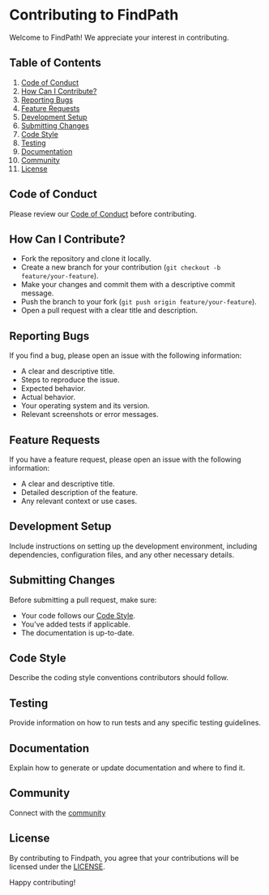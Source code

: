 # Contributing to FindPath

Welcome to FindPath! We appreciate your interest in contributing.

## Table of Contents

1. [Code of Conduct](#code-of-conduct)
2. [How Can I Contribute?](#how-can-i-contribute)
3. [Reporting Bugs](#reporting-bugs)
4. [Feature Requests](#feature-requests)
5. [Development Setup](#development-setup)
6. [Submitting Changes](#submitting-changes)
7. [Code Style](#code-style)
8. [Testing](#testing)
9. [Documentation](#documentation)
10. [Community](#community)
11. [License](#license)

## Code of Conduct

Please review our [Code of Conduct](CODE_OF_CONDUCT.md) before contributing.

## How Can I Contribute?

- Fork the repository and clone it locally.
- Create a new branch for your contribution (`git checkout -b feature/your-feature`).
- Make your changes and commit them with a descriptive commit message.
- Push the branch to your fork (`git push origin feature/your-feature`).
- Open a pull request with a clear title and description.

## Reporting Bugs

If you find a bug, please open an issue with the following information:

- A clear and descriptive title.
- Steps to reproduce the issue.
- Expected behavior.
- Actual behavior.
- Your operating system and its version.
- Relevant screenshots or error messages.

## Feature Requests

If you have a feature request, please open an issue with the following information:

- A clear and descriptive title.
- Detailed description of the feature.
- Any relevant context or use cases.

## Development Setup

Include instructions on setting up the development environment, including dependencies, configuration files, and any other necessary details.

## Submitting Changes

Before submitting a pull request, make sure:

- Your code follows our [Code Style](#code-style).
- You've added tests if applicable.
- The documentation is up-to-date.

## Code Style

Describe the coding style conventions contributors should follow.

## Testing

Provide information on how to run tests and any specific testing guidelines.

## Documentation

Explain how to generate or update documentation and where to find it.

## Community

Connect with the [community](#)

## License

By contributing to Findpath, you agree that your contributions will be licensed under the [LICENSE](LICENSE).

Happy contributing!
